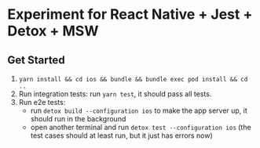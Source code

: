 # Experiment for React Native + Jest + Detox + MSW

## Get Started

1. `yarn install && cd ios && bundle && bundle exec pod install && cd ..`
2. Run integration tests: run `yarn test`, it should pass all
   tests.
3. Run e2e tests:
   -  run `detox build --configuration ios` to make the app server up, it should
      run in the background
   -  open another terminal and run `detox test --configuration ios` (the test
      cases should at least run, but it just has errors now)

